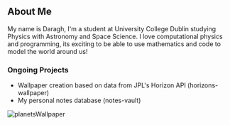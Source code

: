 ## About Me
My name is Daragh, I'm a student at University College Dublin studying Physics with Astronomy and Space Science. I love computational physics and programming, its exciting to be able to use mathematics and code to model the world around us!

### Ongoing Projects
- Wallpaper creation based on data from JPL's Horizon API (horizons-wallpaper)
- My personal notes database (notes-vault)

![planetsWallpaper](https://user-images.githubusercontent.com/62439417/233805934-5e4674c0-ed0d-434c-abe8-64cfaf1df478.png)
